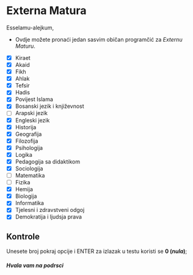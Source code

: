 # Externa Matura
Esselamu-alejkum,
- Ovdje možete pronaći jedan sasvim običan programčić za *Externu Maturu*.
- [x] Kiraet
- [x] Akaid
- [x] Fikh
- [x] Ahlak
- [x] Tefsir
- [x] Hadis
- [x] Povijest Islama
- [x] Bosanski jezik i književnost
- [ ] Arapski jezik
- [x] Engleski jezik
- [x] Historija
- [x] Geografija
- [x] Filozofija
- [x] Psihologija
- [x] Logika
- [x] Pedagogija sa didaktikom
- [x] Sociologija
- [ ] Matematika
- [ ] Fizika
- [x] Hemija
- [x] Biologija
- [x] Informatika
- [x] Tjelesni i zdravstveni odgoj
- [x] Demokratija i ljudsja prava

## Kontrole
Unesete broj pokraj opcije i ENTER
za izlazak u testu koristi se **0 (*nula*)**;

##### Hvala vam na podrsci
